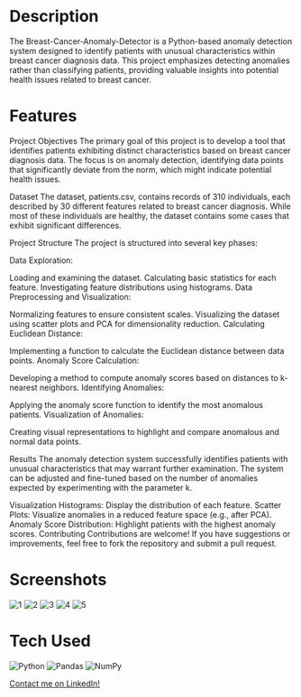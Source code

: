 <div align="center">
     </div>
<p align="center"> <a href="https://www.linkedin.com/in/melekncci/}" target="_blank"><img alt="" src="https://img.shields.io/badge/LinkedIn-0077B5?style=normal&logo=linkedin&logoColor=white" style="vertical-align:center" /></a> </p>

# Description
The Breast-Cancer-Anomaly-Detector is a Python-based anomaly detection system designed to identify patients with unusual characteristics within breast cancer diagnosis data. This project emphasizes detecting anomalies rather than classifying patients, providing valuable insights into potential health issues related to breast cancer.

# Features
Project Objectives
The primary goal of this project is to develop a tool that identifies patients exhibiting distinct characteristics based on breast cancer diagnosis data. The focus is on anomaly detection, identifying data points that significantly deviate from the norm, which might indicate potential health issues.

Dataset
The dataset, patients.csv, contains records of 310 individuals, each described by 30 different features related to breast cancer diagnosis. While most of these individuals are healthy, the dataset contains some cases that exhibit significant differences.

Project Structure
The project is structured into several key phases:

Data Exploration:

Loading and examining the dataset.
Calculating basic statistics for each feature.
Investigating feature distributions using histograms.
Data Preprocessing and Visualization:

Normalizing features to ensure consistent scales.
Visualizing the dataset using scatter plots and PCA for dimensionality reduction.
Calculating Euclidean Distance:

Implementing a function to calculate the Euclidean distance between data points.
Anomaly Score Calculation:

Developing a method to compute anomaly scores based on distances to k-nearest neighbors.
Identifying Anomalies:

Applying the anomaly score function to identify the most anomalous patients.
Visualization of Anomalies:

Creating visual representations to highlight and compare anomalous and normal data points.

Results
The anomaly detection system successfully identifies patients with unusual characteristics that may warrant further examination. The system can be adjusted and fine-tuned based on the number of anomalies expected by experimenting with the parameter k.

Visualization
Histograms: Display the distribution of each feature.
Scatter Plots: Visualize anomalies in a reduced feature space (e.g., after PCA).
Anomaly Score Distribution: Highlight patients with the highest anomaly scores.
Contributing
Contributions are welcome! If you have suggestions or improvements, feel free to fork the repository and submit a pull request.




# Screenshots
![1](https://github.com/user-attachments/assets/df765b4d-8534-4221-959c-2126c84253cb)
![2](https://github.com/user-attachments/assets/126a9b79-51ee-4673-b7bd-80eb6dbc9c68)
![3](https://github.com/user-attachments/assets/1adeb1e9-ad06-4ff9-9bf0-d442423c0208)
![4](https://github.com/user-attachments/assets/8c407adb-400e-43d9-ad19-ed13c86f9ff8)
![5](https://github.com/user-attachments/assets/e897fa11-a9ef-4474-bffd-0960a028e892)




# Tech Used
 ![Python](https://img.shields.io/badge/python-3670A0?style=for-the-badge&logo=python&logoColor=ffdd54) ![Pandas](https://img.shields.io/badge/pandas-%23150458.svg?style=for-the-badge&logo=pandas&logoColor=white) ![NumPy](https://img.shields.io/badge/numpy-%23013243.svg?style=for-the-badge&logo=numpy&logoColor=white)
      

[Contact me on LinkedIn!](https://www.linkedin.com/in/melekncci/)

    
